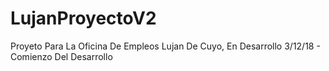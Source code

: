 # LujanProyectoV2
Proyeto Para La Oficina De Empleos Lujan De Cuyo, En Desarrollo
3/12/18 - Comienzo Del Desarrollo
